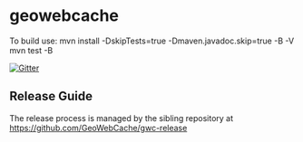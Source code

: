 # geowebcache

To build use:
mvn install -DskipTests=true -Dmaven.javadoc.skip=true -B -V
mvn test -B

[![Gitter](https://badges.gitter.im/GeoWebCache/geowebcache.svg)](https://gitter.im/GeoWebCache/geowebcache?utm_source=badge&utm_medium=badge&utm_campaign=pr-badge&utm_content=badge)


## Release Guide

The release process is managed by the sibling repository at https://github.com/GeoWebCache/gwc-release
